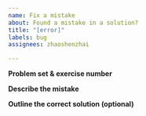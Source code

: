 ```yaml
---
name: Fix a mistake
about: Found a mistake in a solution?
title: "[error]"
labels: bug
assignees: zhaoshenzhai

---
```


**Problem set & exercise number**

**Describe the mistake**

**Outline the correct solution (optional)**
